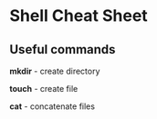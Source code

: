 # Shell Cheat Sheet

## Useful commands

**mkdir** - create directory

**touch** - create file

**cat** - concatenate files
